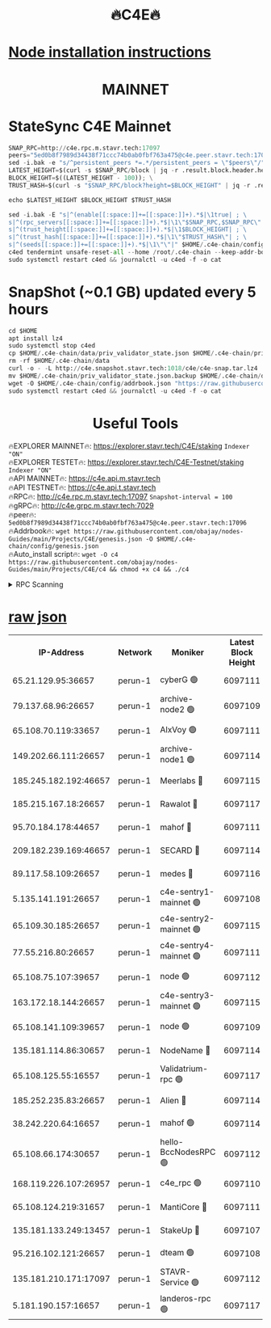 <h1 align="center"> 🔥C4E🔥</h1>

[Node installation instructions](https://github.com/obajay/nodes-Guides/tree/main/Projects/C4E)
=

<h1 align="center"> MAINNET</h1>

# StateSync C4E Mainnet
```python
SNAP_RPC=http://c4e.rpc.m.stavr.tech:17097
peers="5ed0b8f7989d34438f71ccc74b0ab0fbf763a475@c4e.peer.stavr.tech:17096"
sed -i.bak -e "s/^persistent_peers *=.*/persistent_peers = \"$peers\"/" $HOME/.c4e-chain/config/config.toml
LATEST_HEIGHT=$(curl -s $SNAP_RPC/block | jq -r .result.block.header.height); \
BLOCK_HEIGHT=$((LATEST_HEIGHT - 100)); \
TRUST_HASH=$(curl -s "$SNAP_RPC/block?height=$BLOCK_HEIGHT" | jq -r .result.block_id.hash)

echo $LATEST_HEIGHT $BLOCK_HEIGHT $TRUST_HASH

sed -i.bak -E "s|^(enable[[:space:]]+=[[:space:]]+).*$|\1true| ; \
s|^(rpc_servers[[:space:]]+=[[:space:]]+).*$|\1\"$SNAP_RPC,$SNAP_RPC\"| ; \
s|^(trust_height[[:space:]]+=[[:space:]]+).*$|\1$BLOCK_HEIGHT| ; \
s|^(trust_hash[[:space:]]+=[[:space:]]+).*$|\1\"$TRUST_HASH\"| ; \
s|^(seeds[[:space:]]+=[[:space:]]+).*$|\1\"\"|" $HOME/.c4e-chain/config/config.toml
c4ed tendermint unsafe-reset-all --home /root/.c4e-chain --keep-addr-book
sudo systemctl restart c4ed && journalctl -u c4ed -f -o cat
```
# SnapShot (~0.1 GB) updated every 5 hours
```python
cd $HOME
apt install lz4
sudo systemctl stop c4ed
cp $HOME/.c4e-chain/data/priv_validator_state.json $HOME/.c4e-chain/priv_validator_state.json.backup
rm -rf $HOME/.c4e-chain/data
curl -o - -L http://c4e.snapshot.stavr.tech:1018/c4e/c4e-snap.tar.lz4 | lz4 -c -d - | tar -x -C $HOME/.c4e-chain --strip-components 2
mv $HOME/.c4e-chain/priv_validator_state.json.backup $HOME/.c4e-chain/data/priv_validator_state.json
wget -O $HOME/.c4e-chain/config/addrbook.json "https://raw.githubusercontent.com/obajay/nodes-Guides/main/Projects/C4E/addrbook.json"
sudo systemctl restart c4ed && journalctl -u c4ed -f -o cat
```
 <h1 align="center"> Useful Tools</h1>

🔥EXPLORER MAINNET🔥:  https://explorer.stavr.tech/C4E/staking            `Indexer "ON"` \
🔥EXPLORER TESTET🔥:   https://explorer.stavr.tech/C4E-Testnet/staking     `Indexer "ON"` \
🔥API MAINNET🔥:       https://c4e.api.m.stavr.tech \
🔥API TESTNET🔥:       https://c4e.api.t.stavr.tech \
🔥RPC🔥:               http://c4e.rpc.m.stavr.tech:17097                  `Snapshot-interval = 100` \
🔥gRPC🔥:              http://c4e.grpc.m.stavr.tech:7029 \
🔥peer🔥:              `5ed0b8f7989d34438f71ccc74b0ab0fbf763a475@c4e.peer.stavr.tech:17096` \
🔥Addrbook🔥:    ```wget https://raw.githubusercontent.com/obajay/nodes-Guides/main/Projects/C4E/genesis.json -O $HOME/.c4e-chain/config/genesis.json``` \
🔥Auto_install script🔥: ```wget -O c4 https://raw.githubusercontent.com/obajay/nodes-Guides/main/Projects/C4E/c4 && chmod +x c4 && ./c4```





<details>
<summary>RPC Scanning</summary>

<h2 align="center"> We scan nodes in real time every 4 hours. And we provide the final result of RPC endpoints.
We cannot influence the operation of these nodes in any way. </h2>


```python
If Voting Power is higher than 0 --> then the Node is a validator of the network and may be subject to attack and be a potential threat to the chain.
```
```python
We marked such validators with a red symbol
```

</details>

[raw json](https://rpc-check.c4e.stavr.tech/c4e/rpc-c4e-result.json)
=



<table><tr><th>IP-Address</th><th>Network</th><th>Moniker</th><th>Latest Block Height</th><th>Earliest Block Height</th><th>Catching Up</th><th>Voting Power</th><th>Scan Time</th></tr><tr><td>65.21.129.95:36657</td><td>perun-1</td><td>cyberG 🟢</td><td>6097111</td><td>0</td><td>False</td><td>0</td><td>2023-12-01T12:41:40.554807749UTC</td></tr><tr><td>79.137.68.96:26657</td><td>perun-1</td><td>archive-node2 🟢</td><td>6097109</td><td>1</td><td>False</td><td>0</td><td>2023-12-01T12:41:23.504605146UTC</td></tr><tr><td>65.108.70.119:33657</td><td>perun-1</td><td>AlxVoy 🟢</td><td>6097111</td><td>1</td><td>False</td><td>0</td><td>2023-12-01T12:41:40.175288731UTC</td></tr><tr><td>149.202.66.111:26657</td><td>perun-1</td><td>archive-node1 🟢</td><td>6097114</td><td>1</td><td>False</td><td>0</td><td>2023-12-01T12:41:56.886409011UTC</td></tr><tr><td>185.245.182.192:46657</td><td>perun-1</td><td>Meerlabs 🔴</td><td>6097115</td><td>1051501</td><td>False</td><td>493550</td><td>2023-12-01T12:42:02.459642892UTC</td></tr><tr><td>185.215.167.18:26657</td><td>perun-1</td><td>Rawalot 🔴</td><td>6097117</td><td>1090501</td><td>False</td><td>579034</td><td>2023-12-01T12:42:14.903452046UTC</td></tr><tr><td>95.70.184.178:44657</td><td>perun-1</td><td>mahof 🔴</td><td>6097111</td><td>2342001</td><td>False</td><td>1357006</td><td>2023-12-01T12:41:39.286439876UTC</td></tr><tr><td>209.182.239.169:46657</td><td>perun-1</td><td>SECARD 🔴</td><td>6097114</td><td>2616101</td><td>False</td><td>675729</td><td>2023-12-01T12:41:54.198351261UTC</td></tr><tr><td>89.117.58.109:26657</td><td>perun-1</td><td>medes 🔴</td><td>6097116</td><td>2826001</td><td>False</td><td>471345</td><td>2023-12-01T12:42:09.614244139UTC</td></tr><tr><td>5.135.141.191:26657</td><td>perun-1</td><td>c4e-sentry1-mainnet 🟢</td><td>6097108</td><td>4267001</td><td>False</td><td>0</td><td>2023-12-01T12:41:22.824364220UTC</td></tr><tr><td>65.109.30.185:26657</td><td>perun-1</td><td>c4e-sentry2-mainnet 🟢</td><td>6097115</td><td>5186001</td><td>False</td><td>0</td><td>2023-12-01T12:42:02.067088775UTC</td></tr><tr><td>77.55.216.80:26657</td><td>perun-1</td><td>c4e-sentry4-mainnet 🟢</td><td>6097111</td><td>5187001</td><td>False</td><td>0</td><td>2023-12-01T12:41:39.743030965UTC</td></tr><tr><td>65.108.75.107:39657</td><td>perun-1</td><td>node 🟢</td><td>6097112</td><td>5198801</td><td>False</td><td>0</td><td>2023-12-01T12:41:43.376417822UTC</td></tr><tr><td>163.172.18.144:26657</td><td>perun-1</td><td>c4e-sentry3-mainnet 🟢</td><td>6097115</td><td>5286001</td><td>False</td><td>0</td><td>2023-12-01T12:42:03.117254062UTC</td></tr><tr><td>65.108.141.109:39657</td><td>perun-1</td><td>node 🟢</td><td>6097109</td><td>5303301</td><td>False</td><td>0</td><td>2023-12-01T12:41:25.887136435UTC</td></tr><tr><td>135.181.114.86:30657</td><td>perun-1</td><td>NodeName 🔴</td><td>6097114</td><td>5508301</td><td>False</td><td>333717</td><td>2023-12-01T12:41:57.217648927UTC</td></tr><tr><td>65.108.125.55:16557</td><td>perun-1</td><td>Validatrium-rpc 🟢</td><td>6097117</td><td>5551301</td><td>False</td><td>0</td><td>2023-12-01T12:42:12.057087317UTC</td></tr><tr><td>185.252.235.83:26657</td><td>perun-1</td><td>Alien 🔴</td><td>6097114</td><td>5736001</td><td>False</td><td>380508</td><td>2023-12-01T12:41:57.590407931UTC</td></tr><tr><td>38.242.220.64:16657</td><td>perun-1</td><td>mahof 🟢</td><td>6097114</td><td>5980001</td><td>False</td><td>0</td><td>2023-12-01T12:41:54.517244642UTC</td></tr><tr><td>65.108.66.174:30657</td><td>perun-1</td><td>hello-BccNodesRPC 🟢</td><td>6097112</td><td>5985401</td><td>False</td><td>0</td><td>2023-12-01T12:41:40.906860628UTC</td></tr><tr><td>168.119.226.107:26957</td><td>perun-1</td><td>c4e_rpc 🟢</td><td>6097110</td><td>5997110</td><td>False</td><td>0</td><td>2023-12-01T12:41:32.353982716UTC</td></tr><tr><td>65.108.124.219:31657</td><td>perun-1</td><td>MantiCore 🔴</td><td>6097111</td><td>5997111</td><td>False</td><td>837456</td><td>2023-12-01T12:41:38.858207190UTC</td></tr><tr><td>135.181.133.249:13457</td><td>perun-1</td><td>StakeUp 🔴</td><td>6097107</td><td>6015001</td><td>False</td><td>1357007</td><td>2023-12-01T12:41:14.345081770UTC</td></tr><tr><td>95.216.102.121:26657</td><td>perun-1</td><td>dteam 🟢</td><td>6097108</td><td>6088001</td><td>False</td><td>0</td><td>2023-12-01T12:41:23.134877374UTC</td></tr><tr><td>135.181.210.171:17097</td><td>perun-1</td><td>STAVR-Service 🟢</td><td>6097112</td><td>6094101</td><td>False</td><td>0</td><td>2023-12-01T12:41:45.758625273UTC</td></tr><tr><td>5.181.190.157:16657</td><td>perun-1</td><td>landeros-rpc 🟢</td><td>6097117</td><td>6095001</td><td>False</td><td>0</td><td>2023-12-01T12:42:14.525254880UTC</td></tr></table>
